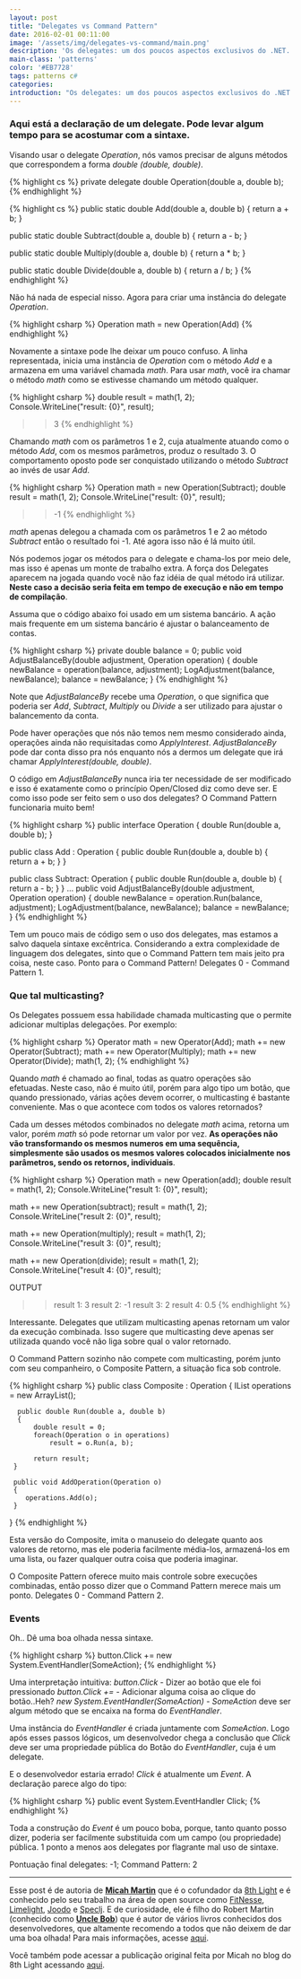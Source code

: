 ```yaml
---
layout: post
title: "Delegates vs Command Pattern"
date: 2016-02-01 00:11:00
image: '/assets/img/delegates-vs-command/main.png'
description: 'Os delegates: um dos poucos aspectos exclusivos do .NET. Como eles são úteis?'
main-class: 'patterns'
color: '#EB7728'
tags: patterns c#
categories:
introduction: "Os delegates: um dos poucos aspectos exclusivos do .NET. Como eles são úteis?"
---
```


### Aqui está a declaração de um delegate. Pode levar algum tempo para se acostumar com a sintaxe.

Visando usar o delegate *Operation*, nós vamos precisar de alguns métodos que correspondem a forma *double (double, double)*.

{% highlight cs %}
private delegate double Operation(double a, double b);
{% endhighlight %}

{% highlight cs %}
public static double Add(double a, double b)
{
   return a + b;
}
  
public static double Subtract(double a, double b)
{
   return a - b;
}
 
public static double Multiply(double a, double b)
{
   return a * b;
}

public static double Divide(double a, double b)
{
   return a / b;
}
{% endhighlight %}

Não há nada de especial nisso. Agora para criar uma instância do delegate *Operation*.

{% highlight csharp %}
Operation math = new Operation(Add)
{% endhighlight %}

Novamente a sintaxe pode lhe deixar um pouco confuso. A linha representada, inicia uma instância de *Operation*
com o método *Add* e a armazena em uma variável chamada *math*. Para usar *math*, você ira chamar o método *math* como se estivesse
chamando um método qualquer.

{% highlight csharp %}
double result = math(1, 2);
Console.WriteLine("result: {0}", result);
>> 3
{% endhighlight %}

Chamando *math* com os parâmetros 1 e 2, cuja atualmente atuando como o método *Add*, com os mesmos parâmetros, produz o resultado 3.
O comportamento oposto pode ser conquistado utilizando o método *Subtract* ao invés de usar *Add*.

{% highlight csharp %}
Operation math = new Operation(Subtract);
double result = math(1, 2);
Console.WriteLine("result: {0}", result);
>> -1
{% endhighlight %}

*math* apenas delegou a chamada com os parâmetros 1 e 2 ao método *Subtract* então o resultado foi -1. Até agora isso não é lá muito útil. 

Nós podemos jogar os métodos para o delegate e chama-los por meio dele, mas isso é apenas um monte de trabalho extra.
A força dos Delegates aparecem na jogada quando você não faz idéia de qual método irá utilizar. **Neste caso
a decisão seria feita em tempo de execução e não em tempo de compilação**.

Assuma que o código abaixo foi usado em um sistema bancário. A ação mais frequente em um sistema bancário é ajustar
o balanceamento de contas.

{% highlight csharp %}
private double balance = 0;
public void AdjustBalanceBy(double adjustment, Operation operation)
{
     double newBalance = operation(balance, adjustment);
     LogAdjustment(balance, newBalance);
     balance = newBalance;
}
{% endhighlight %}

Note que *AdjustBalanceBy* recebe uma *Operation*, o que significa que poderia ser *Add*, *Subtract*, *Multiply* ou *Divide* a ser utilizado para ajustar o balancemento da conta.

Pode haver operações que nós não temos nem mesmo considerado ainda, operações ainda não requisitadas como *ApplyInterest*.
*AdjustBalanceBy* pode dar conta disso pra nós enquanto nós a dermos um delegate que irá chamar *ApplyInterest(double, double)*.

O código em *AdjustBalanceBy* nunca iria ter necessidade de ser modificado e isso é exatamente
como o princípio Open/Closed diz como deve ser. E como isso pode ser feito sem o uso dos delegates?
O Command Pattern funcionaria muito bem!

{% highlight csharp %}
public interface Operation
{
   double Run(double a, double b);
}
  
public class Add : Operation
{
   public double Run(double a, double b)
   {
       return a + b;
   }
}
 
public class Subtract: Operation
{
   public double Run(double a, double b)
    {
       return a - b;
   }
}
...
public void AdjustBalanceBy(double adjustment, Operation operation)
{
   double newBalance = operation.Run(balance, adjustment);
   LogAdjustment(balance, newBalance);
   balance = newBalance;
}
{% endhighlight %}

Tem um pouco mais de código sem o uso dos delegates, mas estamos a salvo daquela sintaxe excêntrica.
Considerando a extra complexidade de linguagem dos delegates, sinto que o Command Pattern
tem mais jeito pra coisa, neste caso. Ponto para o Command Pattern! 
Delegates 0 - Command Pattern 1.

### Que tal multicasting?
Os Delegates possuem essa habilidade chamada multicasting que o permite adicionar multiplas delegações. Por exemplo:

{% highlight csharp %}
Operator math = new Operator(Add);
math += new Operator(Subtract);
math += new Operator(Multiply);
math += new Operator(Divide);
math(1, 2);
{% endhighlight %}

Quando *math* é chamado ao final, todas as quatro operações são efetuadas. Neste caso, não é muito útil,
porém para algo tipo um botão, que quando pressionado, várias ações devem ocorrer, o multicasting é bastante conveniente.
Mas o que acontece com todos os valores retornados?

Cada um desses métodos combinados no delegate *math* acima, retorna um valor, porém *math* só pode retornar
um valor por vez. **As operações não vão transformando os mesmos numeros em uma sequência, simplesmente
são usados os mesmos valores colocados inicialmente nos parâmetros, sendo os retornos, individuais**.

{% highlight csharp %}
Operation math = new Operation(add);
double result = math(1, 2);
Console.WriteLine("result 1: {0}", result);
 
math += new Operation(subtract);
result = math(1, 2);
Console.WriteLine("result 2: {0}", result);
  
math += new Operation(multiply);
result = math(1, 2);
Console.WriteLine("result 3: {0}", result);
 
math += new Operation(divide);
result = math(1, 2);
Console.WriteLine("result 4: {0}", result);
 
OUTPUT
>>result 1: 3
>>result 2: -1
>>result 3: 2
>>result 4: 0.5
{% endhighlight %}

Interessante. Delegates que utilizam multicasting apenas retornam um valor da execução combinada. Isso sugere que 
multicasting deve apenas ser utilizada quando você não liga sobre qual o valor retornado.

O Command Pattern sozinho não compete com multicasting, porém junto com seu companheiro, o Composite Pattern,
a situação fica sob controle.

{% highlight csharp %}
public class Composite : Operation
{
      IList operations = new ArrayList();
  
      public double Run(double a, double b)
      {
          double result = 0;
          foreach(Operation o in operations)
              result = o.Run(a, b);
 
          return result;
     }
 
     public void AddOperation(Operation o)
     {
        operations.Add(o);
     }
}
{% endhighlight %}

Esta versão do Composite, imita o manuseio do delegate quanto aos valores de retorno, mas ele poderia facilmente média-los, 
armazená-los em uma lista, ou fazer qualquer outra coisa que poderia imaginar.

O Composite Pattern oferece muito mais controle sobre execuções combinadas, então posso dizer que o Command Pattern merece mais um ponto. Delegates 0 - Command Pattern 2.

### Events
Oh.. Dê uma boa olhada nessa sintaxe.

{% highlight csharp %}
button.Click += new System.EventHandler(SomeAction);
{% endhighlight %}

Uma interpretação intuitiva: *button.Click* - Dizer ao botão que ele foi pressionado *button.Click +=* - Adicionar alguma coisa
ao clique do botão..Heh? *new System.EventHandler(SomeAction)* - *SomeAction* deve ser algum método que se encaixa na forma do *EventHandler*.

Uma instância do *EventHandler* é criada juntamente com *SomeAction*. Logo após esses passos lógicos, um desenvolvedor chega
a conclusão que *Click* deve ser uma propriedade pública do Botão do *EventHandler*, cuja é um delegate.

E o desenvolvedor estaria errado! *Click* é atualmente um *Event*. A declaração parece algo do tipo:

{% highlight csharp %}
public event System.EventHandler Click;
{% endhighlight %}

Toda a construção do *Event* é um pouco boba, porque, tanto quanto posso dizer, poderia ser facilmente substituida
com um campo (ou propriedade) pública. 1 ponto a menos aos delegates por flagrante mal uso de sintaxe.

Pontuação final delegates: -1; Command Pattern: 2

* * *
Esse post é de autoria de **[Micah Martin](https://twitter.com/slagyr)** que é o cofundador da [8th Light](https://8thlight.com/) e é conhecido pelo seu trabalho na área de open source como [FitNesse](https://github.com/unclebob/fitnesse), [Limelight](https://blog.8thlight.com/micah-martin/2013/07/19/limelight-lives-clojure-tool-chain.html), [Joodo](https://github.com/slagyr/joodo) e [Speclj](https://github.com/slagyr/speclj). E de curiosidade, ele é filho do Robert Martin (conhecido como **[Uncle Bob](https://twitter.com/unclebobmartin)**) que é autor de vários livros conhecidos dos desenvolvedores, que altamente recomendo a todos que não deixem de dar uma boa olhada! Para mais informações, acesse [aqui](https://sites.google.com/site/unclebobconsultingllc/books).

Você também pode acessar a publicação original feita por Micah no blog do 8th Light acessando [aqui](https://blog.8thlight.com/micah-martin/2006/09/07/delegates-vs-command-pattern.html).

